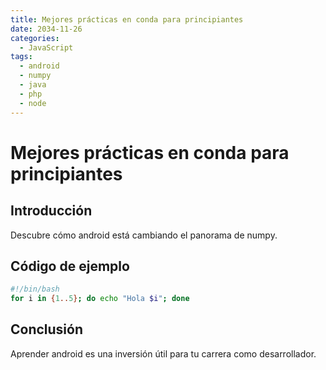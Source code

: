 ```yaml
---
title: Mejores prácticas en conda para principiantes
date: 2034-11-26
categories:
  - JavaScript
tags:
  - android
  - numpy
  - java
  - php
  - node
---
```


# Mejores prácticas en conda para principiantes

## Introducción

Descubre cómo android está cambiando el panorama de numpy.

## Código de ejemplo

```bash
#!/bin/bash
for i in {1..5}; do echo "Hola $i"; done
```

## Conclusión

Aprender android es una inversión útil para tu carrera como desarrollador.